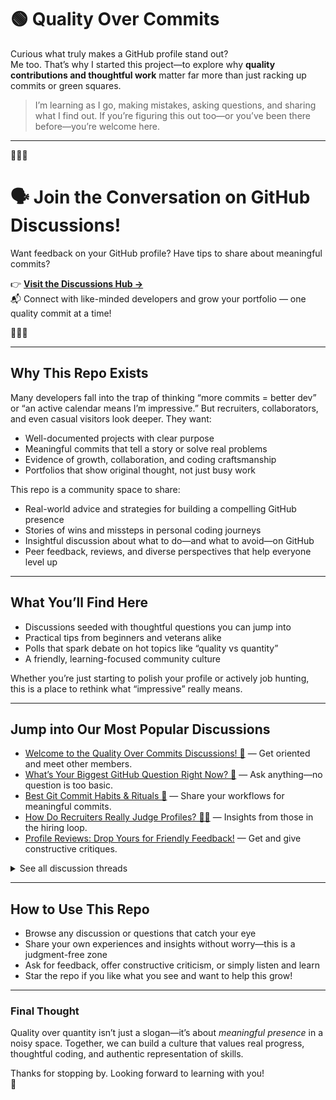 # 🟢 Quality Over Commits

Curious what truly makes a GitHub profile stand out?  
Me too. That’s why I started this project—to explore why **quality contributions and thoughtful work** matter far more than just racking up commits or green squares.

> I’m learning as I go, making mistakes, asking questions, and sharing what I find out. If you’re figuring this out too—or you’ve been there before—you’re welcome here.

---

🌟🌟🌟  
# 🗣️ Join the Conversation on GitHub Discussions!  
Want feedback on your GitHub profile? Have tips to share about meaningful commits?

👉 [**Visit the Discussions Hub →**](https://github.com/TheSolutionDeskAndCompany/quality-over-commits/discussions)  
📬 Connect with like-minded developers and grow your portfolio — one quality commit at a time!

🌟🌟🌟  

---

## Why This Repo Exists

Many developers fall into the trap of thinking “more commits = better dev” or “an active calendar means I’m impressive.” But recruiters, collaborators, and even casual visitors look deeper. They want:

- Well-documented projects with clear purpose
- Meaningful commits that tell a story or solve real problems
- Evidence of growth, collaboration, and coding craftsmanship
- Portfolios that show original thought, not just busy work

This repo is a community space to share:

- Real-world advice and strategies for building a compelling GitHub presence  
- Stories of wins and missteps in personal coding journeys  
- Insightful discussion about what to do—and what to avoid—on GitHub  
- Peer feedback, reviews, and diverse perspectives that help everyone level up

---

## What You’ll Find Here

- Discussions seeded with thoughtful questions you can jump into  
- Practical tips from beginners and veterans alike  
- Polls that spark debate on hot topics like “quality vs quantity”  
- A friendly, learning-focused community culture  

Whether you’re just starting to polish your profile or actively job hunting, this is a place to rethink what “impressive” really means.

---

## Jump into Our Most Popular Discussions

- [Welcome to the Quality Over Commits Discussions! 👋](https://github.com/TheSolutionDeskAndCompany/quality-over-commits/discussions/1) — Get oriented and meet other members.  
- [What’s Your Biggest GitHub Question Right Now? 🤔](https://github.com/TheSolutionDeskAndCompany/quality-over-commits/discussions/3) — Ask anything—no question is too basic.  
- [Best Git Commit Habits & Rituals 🚦](https://github.com/TheSolutionDeskAndCompany/quality-over-commits/discussions/5) — Share your workflows for meaningful commits.  
- [How Do Recruiters Really Judge Profiles? 🕵️‍♀️](https://github.com/TheSolutionDeskAndCompany/quality-over-commits/discussions/4) — Insights from those in the hiring loop.  
- [Profile Reviews: Drop Yours for Friendly Feedback!](https://github.com/TheSolutionDeskAndCompany/quality-over-commits/discussions/17) — Get and give constructive critiques.

<details><summary>See all discussion threads</summary>

- [Repo Roadmap & Updates 🗺️](https://github.com/TheSolutionDeskAndCompany/quality-over-commits/discussions/2)  
- [What Makes a Repo or Profile Stand Out? 💎](https://github.com/TheSolutionDeskAndCompany/quality-over-commits/discussions/6)  
- [Common GitHub “Red Flags” to Avoid 🚩](https://github.com/TheSolutionDeskAndCompany/quality-over-commits/discussions/7)  
- [What GitHub Habit Did You Drop (and Why)? ✂️](https://github.com/TheSolutionDeskAndCompany/quality-over-commits/discussions/8)  
- [Show Off: Projects or Commits You’re Proud Of 🎉](https://github.com/TheSolutionDeskAndCompany/quality-over-commits/discussions/9)  
- [Cool Portfolios or Repos You Admire 🌟](https://github.com/TheSolutionDeskAndCompany/quality-over-commits/discussions/10)  
- [Lessons Learned the Hard Way 😅](https://github.com/TheSolutionDeskAndCompany/quality-over-commits/discussions/11)  
- [What’s Surprised You Most About GitHub? 💡](https://github.com/TheSolutionDeskAndCompany/quality-over-commits/discussions/12)  
- [Introduce Yourself! 🙋](https://github.com/TheSolutionDeskAndCompany/quality-over-commits/discussions/13)  
- [Random Chat Thread ☕️](https://github.com/TheSolutionDeskAndCompany/quality-over-commits/discussions/14)  
- [Quality vs Quantity: What Matters Most? [Poll] 🎯](https://github.com/TheSolutionDeskAndCompany/quality-over-commits/discussions/15)  
- [Big Project or Many Small Ones? [Poll] #16](https://github.com/TheSolutionDeskAndCompany/quality-over-commits/discussions/16)  
- [Share Resources: Books, Blogs, Tools, or Talks 📚](https://github.com/TheSolutionDeskAndCompany/quality-over-commits/discussions/18)

</details>

---

## How to Use This Repo

- Browse any discussion or questions that catch your eye  
- Share your own experiences and insights without worry—this is a judgment-free zone  
- Ask for feedback, offer constructive criticism, or simply listen and learn  
- Star the repo if you like what you see and want to help this grow!  

---

### Final Thought

Quality over quantity isn’t just a slogan—it’s about *meaningful presence* in a noisy space. Together, we can build a culture that values real progress, thoughtful coding, and authentic representation of skills.

Thanks for stopping by. Looking forward to learning with you!  
🚀

